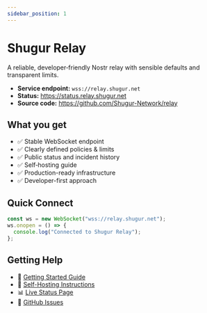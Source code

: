 ```yaml
---
sidebar_position: 1
---
```


# Shugur Relay

A reliable, developer‑friendly Nostr relay with sensible defaults and transparent limits.

- **Service endpoint:** `wss://relay.shugur.net`
- **Status:** https://status.relay.shugur.net
- **Source code:** https://github.com/Shugur-Network/relay

## What you get

- ✅ Stable WebSocket endpoint
- ✅ Clearly defined policies & limits
- ✅ Public status and incident history
- ✅ Self‑hosting guide
- ✅ Production-ready infrastructure
- ✅ Developer-first approach

## Quick Connect

```javascript
const ws = new WebSocket("wss://relay.shugur.net");
ws.onopen = () => {
  console.log("Connected to Shugur Relay");
};
```

## Getting Help

- 📖 [Getting Started Guide](./getting-started)
- 🔧 [Self-Hosting Instructions](./self-hosting) 
- 📊 [Live Status Page](https://status.relay.shugur.net)
- 💬 [GitHub Issues](https://github.com/Shugur-Network/relay/issues)
